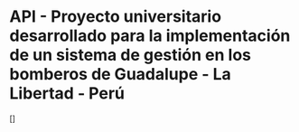 # API - Proyecto universitario desarrollado para la implementación de un sistema de gestión en los bomberos de Guadalupe - La Libertad - Perú
[]
